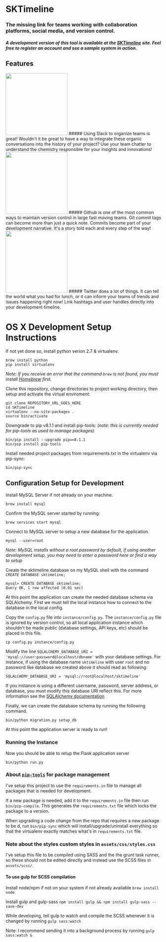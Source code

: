 # SKTimeline
### The missing link for teams working with collaboration platforms, social media, and version control.

##### A development version of this tool is available at the <a href="http://162.243.121.195">SKTimeline</a> site. Feel free to register an account and see a sample system in action.

## Features

<img src="https://upload.wikimedia.org/wikipedia/commons/thumb/2/2b/Slack_CMYK.svg/1000px-Slack_CMYK.svg.png" width="200">
##### Using Slack to organize teams is great! Wouldn't it be great to have a way to integrate these organic conversations into the history of your project? Use your team chatter to understand the chemistry responsible for your insights and innovations!

<img src="https://upload.wikimedia.org/wikipedia/commons/thumb/2/29/GitHub_logo_2013.svg/2000px-GitHub_logo_2013.svg.png" width="200">
##### Github is one of the most common ways to maintain version control in large fast moving teams. Git commit tags can become more than just a quick note. Commits become part of your development narrative. It's a story told each and every step of the way!

<img src="https://upload.wikimedia.org/wikipedia/commons/thumb/5/51/Twitter_logo.svg/2000px-Twitter_logo.svg.png" width="200">
##### Twitter does a lot of things. It can tell the world what you had for lunch, or it can inform your teams of trends and issues happening right now! Link hashtags and user handles directly into your development timeline.

# OS X Development Setup Instructions

If not yet done so, install python verion 2.7 & virtualenv.  

```
brew install python
pip install virtualenv
```
_Note: If you receive an error that the command `brew` is not found, you must install [Homebrew](http://brew.sh/) first._


Clone this repository, change directories to project working directory, then setup and activate the virtual enviroment:

```
git clone REPOSITORY_URL_GOES_HERE
cd SKTimeline
virtualenv --no-site-packages .
source bin/activate
```

Downgrade to pip v8.1.1 and install pip-tools:
_(note: this is currently needed for pip-tools as used to manage packages)_

```
bin/pip install --upgrade pip==8.1.1
bin/pip install pip-tools
```
Install needed project packages from requirements.txt in the virtualenv via pip-sync:

```
bin/pip-sync
```

## Configuration Setup for Development

Install MySQL Server if not already on your machine.

```
brew install mysql
```

Confirm the MySQL server started by running:

```
brew services start mysql
```

Connect to MySQL server to setup a new database for the application.

```
mysql --user=root 
```
_Note: MySQL installs without a root password by default, if using another development setup, you may need to enter a password here or find a way to setup_

Create the sktimeline database on my MySQL shell with the command `CREATE DATABASE sktimeline;`

```
mysql> CREATE DATABASE sktimeline;
Query OK, 1 row affected (0.01 sec)
```

At this point the application can create the needed database schema via SQLAlchemy.  First we must tell the local instance how to connect to the database in the local config.

Copy the `config.py` file into `instance/config.py`. The `instance/config.py` file is ignored by version control, so all local application instance which shouldn't be made public (database settings, API keys, etc) should be placed in this file.

```
cp config.py instance/config.py
```

Modify the line `SQLALCHEMY_DATABASE_URI = 'mysql://user:password@localhost/dbname'` with your database settings.  For instance, if using the database name `sktimeline` with user  `root` and no password like database we created above it should read as following:

```
SQLALCHEMY_DATABASE_URI = 'mysql://root@localhost/sktimeline'
```

If you instance is using a different username, password, server address, or database, you must modify this database URI reflect this.  For more information see the [SQLAlchemy documentation](http://docs.sqlalchemy.org/en/latest/core/engines.html#database-urls)

Finally, we can create the database schema by running the following command.

```
bin/python migration.py setup_db
```

At this point the application server is ready to run!  

### Running the Instance


Now you should be able to retup the Flask application server

```
bin/python run.py
```



### About [`pip-tools`](https://github.com/nvie/pip-tools#readme) for package management ##
I've setup this project to use the `requirements.in` file to manage all packages that is needed for development.  

If a new package is needed, add it to the `requirements.in` file then run `bin/pip-compile`.  This generates the `requirements.txt` file which locks the package to a version.  

When upgrading a code change from the repo that requires a new package to be d, run `bin/pip-sync` which will install/upgrade/uninstall everything so that the virtualenv exactly matches what's in `requirements.txt` file.


###  Note about the styles custom styles in `assets/css/styles.css`
I've setup this file to be compiled using SASS and the the grunt task runner, so
these should not be edited directly and instead use the SCSS files in `assets/scss/`.

#### To use gulp for SCSS compilation

Install node/npm if not on your system if not already available `brew install node`

Install gulp and gulp-sass `npm install gulp && npm install gulp-sass --save-dev`

While developing, tell gulp to watch and compile the SCSS whenever it is changed
by running `gulp sass:watch`

Note: I recommend sending it into a background process by running `gulp sass:watch &`
